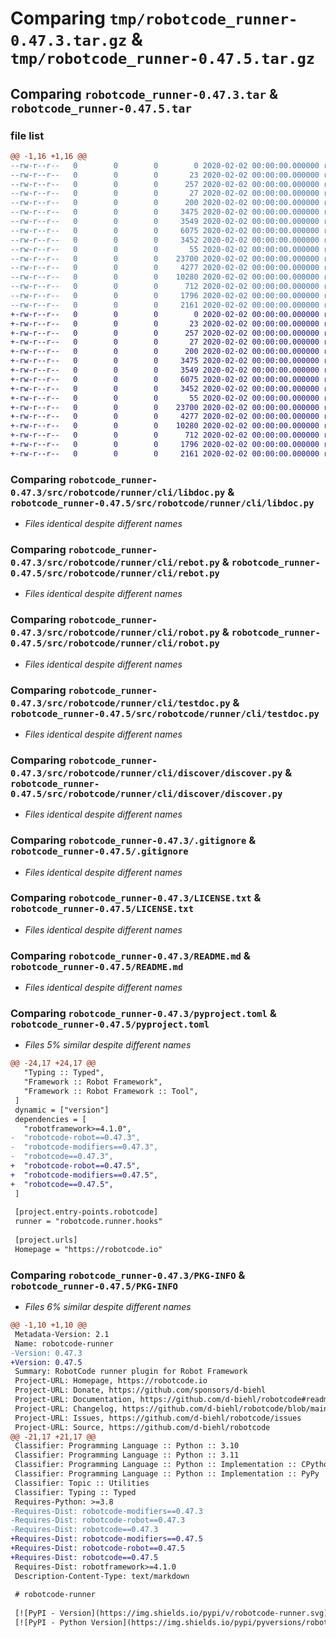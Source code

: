 # Comparing `tmp/robotcode_runner-0.47.3.tar.gz` & `tmp/robotcode_runner-0.47.5.tar.gz`

## Comparing `robotcode_runner-0.47.3.tar` & `robotcode_runner-0.47.5.tar`

### file list

```diff
@@ -1,16 +1,16 @@
--rw-r--r--   0        0        0        0 2020-02-02 00:00:00.000000 robotcode_runner-0.47.3/src/robotcode/runner/__init__.py
--rw-r--r--   0        0        0       23 2020-02-02 00:00:00.000000 robotcode_runner-0.47.3/src/robotcode/runner/__version__.py
--rw-r--r--   0        0        0      257 2020-02-02 00:00:00.000000 robotcode_runner-0.47.3/src/robotcode/runner/hooks.py
--rw-r--r--   0        0        0       27 2020-02-02 00:00:00.000000 robotcode_runner-0.47.3/src/robotcode/runner/py.typed
--rw-r--r--   0        0        0      200 2020-02-02 00:00:00.000000 robotcode_runner-0.47.3/src/robotcode/runner/cli/__init__.py
--rw-r--r--   0        0        0     3475 2020-02-02 00:00:00.000000 robotcode_runner-0.47.3/src/robotcode/runner/cli/libdoc.py
--rw-r--r--   0        0        0     3549 2020-02-02 00:00:00.000000 robotcode_runner-0.47.3/src/robotcode/runner/cli/rebot.py
--rw-r--r--   0        0        0     6075 2020-02-02 00:00:00.000000 robotcode_runner-0.47.3/src/robotcode/runner/cli/robot.py
--rw-r--r--   0        0        0     3452 2020-02-02 00:00:00.000000 robotcode_runner-0.47.3/src/robotcode/runner/cli/testdoc.py
--rw-r--r--   0        0        0       55 2020-02-02 00:00:00.000000 robotcode_runner-0.47.3/src/robotcode/runner/cli/discover/__init__.py
--rw-r--r--   0        0        0    23700 2020-02-02 00:00:00.000000 robotcode_runner-0.47.3/src/robotcode/runner/cli/discover/discover.py
--rw-r--r--   0        0        0     4277 2020-02-02 00:00:00.000000 robotcode_runner-0.47.3/.gitignore
--rw-r--r--   0        0        0    10280 2020-02-02 00:00:00.000000 robotcode_runner-0.47.3/LICENSE.txt
--rw-r--r--   0        0        0      712 2020-02-02 00:00:00.000000 robotcode_runner-0.47.3/README.md
--rw-r--r--   0        0        0     1796 2020-02-02 00:00:00.000000 robotcode_runner-0.47.3/pyproject.toml
--rw-r--r--   0        0        0     2161 2020-02-02 00:00:00.000000 robotcode_runner-0.47.3/PKG-INFO
+-rw-r--r--   0        0        0        0 2020-02-02 00:00:00.000000 robotcode_runner-0.47.5/src/robotcode/runner/__init__.py
+-rw-r--r--   0        0        0       23 2020-02-02 00:00:00.000000 robotcode_runner-0.47.5/src/robotcode/runner/__version__.py
+-rw-r--r--   0        0        0      257 2020-02-02 00:00:00.000000 robotcode_runner-0.47.5/src/robotcode/runner/hooks.py
+-rw-r--r--   0        0        0       27 2020-02-02 00:00:00.000000 robotcode_runner-0.47.5/src/robotcode/runner/py.typed
+-rw-r--r--   0        0        0      200 2020-02-02 00:00:00.000000 robotcode_runner-0.47.5/src/robotcode/runner/cli/__init__.py
+-rw-r--r--   0        0        0     3475 2020-02-02 00:00:00.000000 robotcode_runner-0.47.5/src/robotcode/runner/cli/libdoc.py
+-rw-r--r--   0        0        0     3549 2020-02-02 00:00:00.000000 robotcode_runner-0.47.5/src/robotcode/runner/cli/rebot.py
+-rw-r--r--   0        0        0     6075 2020-02-02 00:00:00.000000 robotcode_runner-0.47.5/src/robotcode/runner/cli/robot.py
+-rw-r--r--   0        0        0     3452 2020-02-02 00:00:00.000000 robotcode_runner-0.47.5/src/robotcode/runner/cli/testdoc.py
+-rw-r--r--   0        0        0       55 2020-02-02 00:00:00.000000 robotcode_runner-0.47.5/src/robotcode/runner/cli/discover/__init__.py
+-rw-r--r--   0        0        0    23700 2020-02-02 00:00:00.000000 robotcode_runner-0.47.5/src/robotcode/runner/cli/discover/discover.py
+-rw-r--r--   0        0        0     4277 2020-02-02 00:00:00.000000 robotcode_runner-0.47.5/.gitignore
+-rw-r--r--   0        0        0    10280 2020-02-02 00:00:00.000000 robotcode_runner-0.47.5/LICENSE.txt
+-rw-r--r--   0        0        0      712 2020-02-02 00:00:00.000000 robotcode_runner-0.47.5/README.md
+-rw-r--r--   0        0        0     1796 2020-02-02 00:00:00.000000 robotcode_runner-0.47.5/pyproject.toml
+-rw-r--r--   0        0        0     2161 2020-02-02 00:00:00.000000 robotcode_runner-0.47.5/PKG-INFO
```

### Comparing `robotcode_runner-0.47.3/src/robotcode/runner/cli/libdoc.py` & `robotcode_runner-0.47.5/src/robotcode/runner/cli/libdoc.py`

 * *Files identical despite different names*

### Comparing `robotcode_runner-0.47.3/src/robotcode/runner/cli/rebot.py` & `robotcode_runner-0.47.5/src/robotcode/runner/cli/rebot.py`

 * *Files identical despite different names*

### Comparing `robotcode_runner-0.47.3/src/robotcode/runner/cli/robot.py` & `robotcode_runner-0.47.5/src/robotcode/runner/cli/robot.py`

 * *Files identical despite different names*

### Comparing `robotcode_runner-0.47.3/src/robotcode/runner/cli/testdoc.py` & `robotcode_runner-0.47.5/src/robotcode/runner/cli/testdoc.py`

 * *Files identical despite different names*

### Comparing `robotcode_runner-0.47.3/src/robotcode/runner/cli/discover/discover.py` & `robotcode_runner-0.47.5/src/robotcode/runner/cli/discover/discover.py`

 * *Files identical despite different names*

### Comparing `robotcode_runner-0.47.3/.gitignore` & `robotcode_runner-0.47.5/.gitignore`

 * *Files identical despite different names*

### Comparing `robotcode_runner-0.47.3/LICENSE.txt` & `robotcode_runner-0.47.5/LICENSE.txt`

 * *Files identical despite different names*

### Comparing `robotcode_runner-0.47.3/README.md` & `robotcode_runner-0.47.5/README.md`

 * *Files identical despite different names*

### Comparing `robotcode_runner-0.47.3/pyproject.toml` & `robotcode_runner-0.47.5/pyproject.toml`

 * *Files 5% similar despite different names*

```diff
@@ -24,17 +24,17 @@
   "Typing :: Typed",
   "Framework :: Robot Framework",
   "Framework :: Robot Framework :: Tool",
 ]
 dynamic = ["version"]
 dependencies = [
   "robotframework>=4.1.0",
-  "robotcode-robot==0.47.3",
-  "robotcode-modifiers==0.47.3",
-  "robotcode==0.47.3",
+  "robotcode-robot==0.47.5",
+  "robotcode-modifiers==0.47.5",
+  "robotcode==0.47.5",
 ]
 
 [project.entry-points.robotcode]
 runner = "robotcode.runner.hooks"
 
 [project.urls]
 Homepage = "https://robotcode.io"
```

### Comparing `robotcode_runner-0.47.3/PKG-INFO` & `robotcode_runner-0.47.5/PKG-INFO`

 * *Files 6% similar despite different names*

```diff
@@ -1,10 +1,10 @@
 Metadata-Version: 2.1
 Name: robotcode-runner
-Version: 0.47.3
+Version: 0.47.5
 Summary: RobotCode runner plugin for Robot Framework
 Project-URL: Homepage, https://robotcode.io
 Project-URL: Donate, https://github.com/sponsors/d-biehl
 Project-URL: Documentation, https://github.com/d-biehl/robotcode#readme
 Project-URL: Changelog, https://github.com/d-biehl/robotcode/blob/main/CHANGELOG.md
 Project-URL: Issues, https://github.com/d-biehl/robotcode/issues
 Project-URL: Source, https://github.com/d-biehl/robotcode
@@ -21,17 +21,17 @@
 Classifier: Programming Language :: Python :: 3.10
 Classifier: Programming Language :: Python :: 3.11
 Classifier: Programming Language :: Python :: Implementation :: CPython
 Classifier: Programming Language :: Python :: Implementation :: PyPy
 Classifier: Topic :: Utilities
 Classifier: Typing :: Typed
 Requires-Python: >=3.8
-Requires-Dist: robotcode-modifiers==0.47.3
-Requires-Dist: robotcode-robot==0.47.3
-Requires-Dist: robotcode==0.47.3
+Requires-Dist: robotcode-modifiers==0.47.5
+Requires-Dist: robotcode-robot==0.47.5
+Requires-Dist: robotcode==0.47.5
 Requires-Dist: robotframework>=4.1.0
 Description-Content-Type: text/markdown
 
 # robotcode-runner
 
 [![PyPI - Version](https://img.shields.io/pypi/v/robotcode-runner.svg)](https://pypi.org/project/robotcode-runner)
 [![PyPI - Python Version](https://img.shields.io/pypi/pyversions/robotcode-runner.svg)](https://pypi.org/project/robotcode-runner)
```

